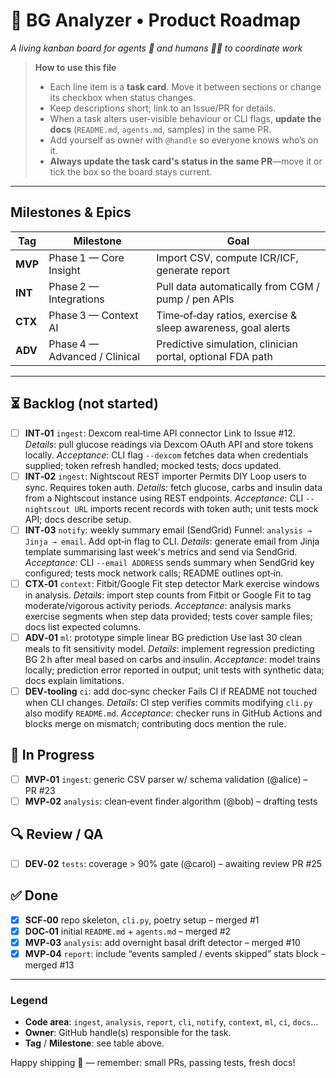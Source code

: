 # 📌 BG Analyzer • Product Roadmap

*A living kanban board for agents 🤖 and humans 🧑‍💻 to coordinate work*

> **How to use this file**
>
> * Each line item is a **task card**.  Move it between sections or change its checkbox when status changes.
> * Keep descriptions short; link to an Issue/PR for details.
> * When a task alters user‑visible behaviour or CLI flags, **update the docs** (`README.md`, `agents.md`, samples) in the same PR.
> * Add yourself as owner with `@handle` so everyone knows who’s on it.
> * **Always update the task card's status in the same PR**—move it or tick the box so the board stays current.

---

## Milestones & Epics

| Tag     | Milestone                     | Goal                                                        |
| ------- | ----------------------------- | ----------------------------------------------------------- |
| **MVP** | Phase 1 — Core Insight        | Import CSV, compute ICR/ICF, generate report                |
| **INT** | Phase 2 — Integrations        | Pull data automatically from CGM / pump / pen APIs          |
| **CTX** | Phase 3 — Context AI          | Time‑of‑day ratios, exercise & sleep awareness, goal alerts |
| **ADV** | Phase 4 — Advanced / Clinical | Predictive simulation, clinician portal, optional FDA path  |

---

## ⏳ Backlog (not started)

* [ ] **INT‑01** `ingest`: Dexcom real‑time API connector
  Link to Issue #12.
  *Details*: pull glucose readings via Dexcom OAuth API and store tokens locally.
  *Acceptance*: CLI flag `--dexcom` fetches data when credentials supplied; token refresh handled; mocked tests; docs updated.
* [ ] **INT‑02** `ingest`: Nightscout REST importer
  Permits DIY Loop users to sync.  Requires token auth.
  *Details*: fetch glucose, carbs and insulin data from a Nightscout instance using REST endpoints.
  *Acceptance*: CLI `--nightscout URL` imports recent records with token auth; unit tests mock API; docs describe setup.
* [ ] **INT‑03** `notify`: weekly summary email (SendGrid)
  Funnel: `analysis → Jinja → email`.  Add opt‑in flag to CLI.
  *Details*: generate email from Jinja template summarising last week's metrics and send via SendGrid.
  *Acceptance*: CLI `--email ADDRESS` sends summary when SendGrid key configured; tests mock network calls; README outlines opt‑in.
* [ ] **CTX‑01** `context`: Fitbit/Google Fit step detector
  Mark exercise windows in analysis.
  *Details*: import step counts from Fitbit or Google Fit to tag moderate/vigorous activity periods.
  *Acceptance*: analysis marks exercise segments when step data provided; tests cover sample files; docs list expected columns.
* [ ] **ADV‑01** `ml`: prototype simple linear BG prediction
  Use last 30 clean meals to fit sensitivity model.
  *Details*: implement regression predicting BG 2 h after meal based on carbs and insulin.
  *Acceptance*: model trains locally; prediction error reported in output; unit tests with synthetic data; docs explain limitations.
* [ ] **DEV‑tooling** `ci`: add doc‑sync checker
  Fails CI if README not touched when CLI changes.
  *Details*: CI step verifies commits modifying `cli.py` also modify `README.md`.
  *Acceptance*: checker runs in GitHub Actions and blocks merge on mismatch; contributing docs mention the rule.

## 🚧 In Progress

* [ ] **MVP‑01** `ingest`: generic CSV parser w/ schema validation (@alice) – PR #23
* [ ] **MVP‑02** `analysis`: clean‑event finder algorithm (@bob) – drafting tests

## 🔍 Review / QA

* [ ] **DEV‑02** `tests`: coverage > 90% gate (@carol) – awaiting review PR #25

## ✅ Done

* [x] **SCF‑00** repo skeleton, `cli.py`, poetry setup – merged #1
* [x] **DOC‑01** initial `README.md` + `agents.md` – merged #2
* [x] **MVP‑03** `analysis`: add overnight basal drift detector – merged #10
* [x] **MVP‑04** `report`: include “events sampled / events skipped” stats block – merged #13

---

### Legend

* **Code area**: `ingest`, `analysis`, `report`, `cli`, `notify`, `context`, `ml`, `ci`, `docs`…
* **Owner**: GitHub handle(s) responsible for the task.
* **Tag** / **Milestone**: see table above.

Happy shipping 🚀  — remember: small PRs, passing tests, fresh docs!

